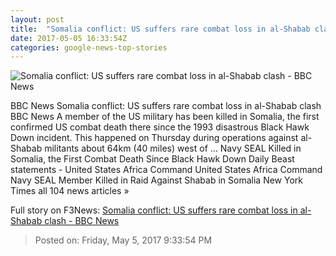 ```yaml
---
layout: post
title:  "Somalia conflict: US suffers rare combat loss in al-Shabab clash - BBC News"
date: 2017-05-05 16:33:54Z
categories: google-news-top-stories
---
```


![Somalia conflict: US suffers rare combat loss in al-Shabab clash - BBC News](https://ichef-1.bbci.co.uk/news/1024/cpsprodpb/BF9C/production/_95925094_hi025219990.jpg)

BBC News Somalia conflict: US suffers rare combat loss in al-Shabab clash BBC News A member of the US military has been killed in Somalia, the first confirmed US combat death there since the 1993 disastrous Black Hawk Down incident. This happened on Thursday during operations against al-Shabab militants about 64km (40 miles) west of ... Navy SEAL Killed in Somalia, the First Combat Death Since Black Hawk Down Daily Beast statements - United States Africa Command United States Africa Command Navy SEAL Member Killed in Raid Against Shabab in Somalia New York Times all 104 news articles »


Full story on F3News: [Somalia conflict: US suffers rare combat loss in al-Shabab clash - BBC News](http://www.f3nws.com/n/mjqTqC)

> Posted on: Friday, May 5, 2017 9:33:54 PM

